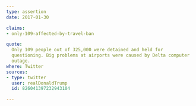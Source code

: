 ```yaml
---
type: assertion
date: 2017-01-30

claims:
- only-109-affected-by-travel-ban

quote:
  Only 109 people out of 325,000 were detained and held for
  questioning. Big problems at airports were caused by Delta computer
  outage.
where: Twitter
sources:
- type: twitter
  user: realDonaldTrump
  id: 826041397232943104

---
```

